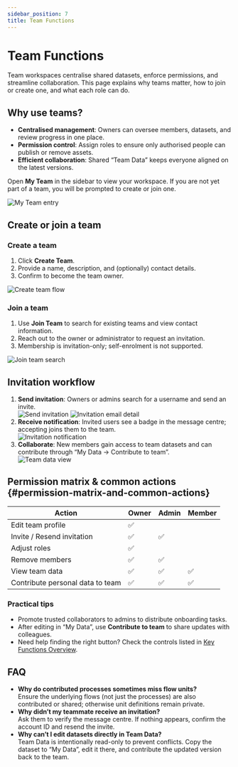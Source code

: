 ```yaml
---
sidebar_position: 7
title: Team Functions
---
```


# Team Functions

Team workspaces centralise shared datasets, enforce permissions, and streamline collaboration. This page explains why teams matter, how to join or create one, and what each role can do.

## Why use teams?

- **Centralised management**: Owners can oversee members, datasets, and review progress in one place.  
- **Permission control**: Assign roles to ensure only authorised people can publish or remove assets.  
- **Efficient collaboration**: Shared “Team Data” keeps everyone aligned on the latest versions.

Open **My Team** in the sidebar to view your workspace. If you are not yet part of a team, you will be prompted to create or join one.

![My Team entry](img/my-team.png)

## Create or join a team

### Create a team

1. Click **Create Team**.  
2. Provide a name, description, and (optionally) contact details.  
3. Confirm to become the team owner.

![Create team flow](img/create-team.png)

### Join a team

1. Use **Join Team** to search for existing teams and view contact information.  
2. Reach out to the owner or administrator to request an invitation.  
3. Membership is invitation-only; self-enrolment is not supported.

![Join team search](img/join-team.png)

## Invitation workflow

1. **Send invitation**: Owners or admins search for a username and send an invite.  
   ![Send invitation](img/add-member.png) ![Invitation email detail](img/team-member-email.png)
2. **Receive notification**: Invited users see a badge in the message centre; accepting joins them to the team.  
   ![Invitation notification](img/team-invitation.png)
3. **Collaborate**: New members gain access to team datasets and can contribute through “My Data → Contribute to team”.  
   ![Team data view](img/team-member-data.png)

## Permission matrix & common actions {#permission-matrix-and-common-actions}

| Action | Owner | Admin | Member |
| --- | --- | --- | --- |
| Edit team profile | ✅ | | |
| Invite / Resend invitation | ✅ | ✅ | |
| Adjust roles | ✅ | | |
| Remove members | ✅ | ✅ | |
| View team data | ✅ | ✅ | ✅ |
| Contribute personal data to team | ✅ | ✅ | ✅ |

### Practical tips

- Promote trusted collaborators to admins to distribute onboarding tasks.  
- After editing in “My Data”, use **Contribute to team** to share updates with colleagues.  
- Need help finding the right button? Check the controls listed in [Key Functions Overview](/en/user-guide/key-functions-introduction#collaboration--notifications).

## FAQ

- **Why do contributed processes sometimes miss flow units?**  
  Ensure the underlying flows (not just the processes) are also contributed or shared; otherwise unit definitions remain private.
- **Why didn’t my teammate receive an invitation?**  
  Ask them to verify the message centre. If nothing appears, confirm the account ID and resend the invite.
- **Why can’t I edit datasets directly in Team Data?**  
  Team Data is intentionally read-only to prevent conflicts. Copy the dataset to “My Data”, edit it there, and contribute the updated version back to the team.
